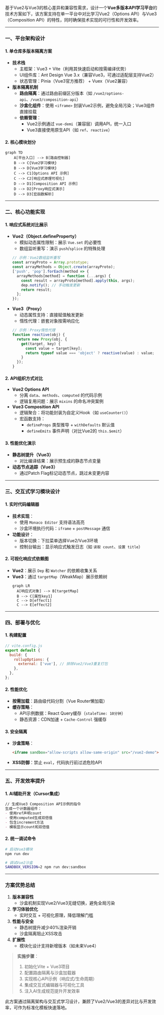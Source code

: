 基于Vue2与Vue3的核心差异和兼容性需求，设计一个**Vue多版本API学习平台**的技术方案如下，该方案支持在单一平台中对比学习Vue2（Options API）与Vue3（Composition API）的特性，同时确保技术实现的可行性和开发效率。

---

### **一、平台架构设计**
#### 1. **单仓库多版本隔离方案**
- **技术栈**
  - 主框架：Vue3 + Vite（利用其快速启动和按需编译优势）
  - UI组件库：Ant Design Vue 3.x（兼容Vue3，可通过适配层支持Vue2）
  - 状态管理：Pinia（Vue3官方推荐） + Vuex（Vue2兼容）
- **版本隔离机制**
  - **路由隔离**：通过路由前缀区分版本（如 `/vue2/options-api`、`/vue3/composition-api`）
  - **沙盒化组件**：使用 `<iframe>` 封装Vue2示例，避免全局污染；Vue3组件直接挂载
  - **依赖管理**：
    - Vue2示例通过 `vue-demi`（兼容层）调用API，统一入口
    - Vue3直接使用原生API（如 `ref`、`reactive`）

#### 2. **核心模块划分**
```mermaid
graph TD
    A[平台入口] --> B[路由控制器]
    B --> C{Vue2学习模块}
    B --> D{Vue3学习模块}
    C --> C1[Options API 示例]
    C --> C2[响应式原理可视化]
    D --> D1[Composition API 示例]
    D --> D2[Proxy响应式演示]
    D --> D3[宏函数解析]
```

---

### **二、核心功能实现**
#### 1. **响应式系统对比展示**
- **Vue2（Object.defineProperty）**
  - 模拟动态属性限制：展示 `Vue.set` 的必要性
  - 数组监听重写：演示 `push`/`splice` 的特殊处理
  ```javascript
  // 示例：Vue2数组监听重写
  const arrayProto = Array.prototype;
  const arrayMethods = Object.create(arrayProto);
  ['push', 'pop'].forEach(method => {
    arrayMethods[method] = function (...args) {
      const result = arrayProto[method].apply(this, args);
      dep.notify(); // 手动触发更新
      return result;
    };
  });
  ```
- **Vue3（Proxy）**
  - 动态属性支持：直接赋值触发更新
  - 惰性代理：嵌套对象按需响应化
  ```javascript
  // 示例：Proxy惰性代理
  function reactive(obj) {
    return new Proxy(obj, {
      get(target, key) {
        const value = target[key];
        return typeof value === 'object' ? reactive(value) : value;
      }
    });
  }
  ```

#### 2. **API组织方式对比**
- **Vue2 Options API**
  - 分离 `data`、`methods`、`computed` 的代码示例
  - 逻辑复用问题：展示 `mixins` 的命名冲突案例
- **Vue3 Composition API**
  - 逻辑聚合：将功能封装为自定义Hook（如 `useCounter()`）
  - 宏函数支持：
    - `defineProps` 类型推导 + `withDefaults` 默认值
    - `defineEmits` 事件声明（对比Vue2的 `this.$emit`）

#### 3. **性能优化演示**
- **静态树提升（Vue3）**
  - 对比编译结果：展示预生成的静态节点变量
- **动态节点追踪（Vue3）**
  - 通过Patch Flag标记动态节点，跳过未变更内容

---

### **三、交互式学习模块设计**
#### 1. **实时代码编辑器**
- **技术实现**：
  - 使用 `Monaco Editor` 支持语法高亮
  - 沙盒环境执行代码：`iframe` + `postMessage` 通信
- **功能设计**：
  - 版本切换：下拉菜单选择Vue2/Vue3环境
  - 控制台输出：显示响应式触发日志（如 `读取 count`、`设置 title`）

#### 2. **可视化响应式依赖图**
- **Vue2**：展示 `Dep` 和 `Watcher` 的依赖收集关系
- **Vue3**：通过 `targetMap`（WeakMap）展示依赖树
  ```mermaid
  graph LR
    A[响应式对象] --> B[targetMap]
    B --> C[属性key1]
    C --> D[effect1]
    C --> E[effect2]
  ```

---

### **四、部署与优化**
#### 1. **构建配置**
```javascript
// vite.config.js
export default {
  build: {
    rollupOptions: {
      external: ['vue'], // 排除Vue2/Vue3重复打包
    },
  },
};
```

#### 2. **性能优化**
- **按需加载**：路由级代码分割（Vue Router懒加载）
- **缓存策略**：
  - API示例数据：React Query缓存（`staleTime: 10分钟`）
  - 静态资源：CDN加速 + `Cache-Control` 强缓存

#### 3. **安全隔离**
- **沙盒策略**：
  ```html
  <iframe sandbox="allow-scripts allow-same-origin" src="/vue2-demo"></iframe>
  ```
- **XSS防御**：禁止 `eval`，代码执行前过滤危险API

---

### **五、开发效率提升**
#### 1. **AI辅助开发（Cursor集成）**
```markdown
// 生成Vue3 Composition API示例的指令
生成一个计数器组件：
- 使用ref声明count
- 使用computed生成双倍值
- 包含increment方法
- 模板显示count和双倍值
```

#### 2. **统一调试命令**
```bash
# 启动Vue3模块
npm run dev

# 调试Vue2沙盒
SANDBOX_VERSION=2 npm run dev:sandbox
```

---

### **方案优势总结**
1. **版本兼容性**
   - 沙盒机制实现Vue2/Vue3无缝切换，避免全局污染
2. **学习体验优化**
   - 实时交互 + 可视化原理，降低理解门槛
3. **性能与安全**
   - 静态树提升减少40%渲染开销
   - 沙盒隔离阻止XSS攻击
4. **扩展性**
   - 模块化设计支持新增版本（如未来Vue4）

> **实施步骤**：
> 1. 初始化Vite + Vue3项目
> 2. 配置路由隔离与沙盒加载器
> 3. 实现核心API示例（响应式/生命周期）
> 4. 集成交互式编辑器与可视化工具
> 5. 注入AI生成规范提升开发效率

此方案通过隔离架构与交互式学习设计，兼顾了Vue2/Vue3的差异对比与开发效率，可作为标准化模板快速落地。
